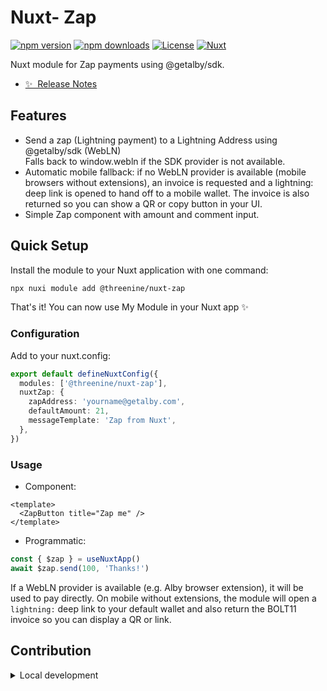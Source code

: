 <!--
Get your module up and running quickly.

Find and replace all on all files (CMD+SHIFT+F):
- Name: Nuxt- Zap
- Package name: @threenine/nuxt-zap
- Description: My new Nuxt module
-->

# Nuxt- Zap

[![npm version][npm-version-src]][npm-version-href]
[![npm downloads][npm-downloads-src]][npm-downloads-href]
[![License][license-src]][license-href]
[![Nuxt][nuxt-src]][nuxt-href]

Nuxt module for Zap payments using @getalby/sdk.

- [✨ &nbsp;Release Notes](/CHANGELOG.md)
<!-- - [🏀 Online playground](https://stackblitz.com/github/your-org/nuxt-zap?file=playground%2Fapp.vue) -->
<!-- - [📖 &nbsp;Documentation](https://example.com) -->

## Features

- Send a zap (Lightning payment) to a Lightning Address using @getalby/sdk (WebLN)\
  Falls back to window.webln if the SDK provider is not available.
- Automatic mobile fallback: if no WebLN provider is available (mobile browsers without extensions), an invoice is requested and a lightning: deep link is opened to hand off to a mobile wallet. The invoice is also returned so you can show a QR or copy button in your UI.
- Simple Zap component with amount and comment input.

## Quick Setup

Install the module to your Nuxt application with one command:

```bash
npx nuxi module add @threenine/nuxt-zap
```

That's it! You can now use My Module in your Nuxt app ✨

### Configuration

Add to your nuxt.config:

```ts
export default defineNuxtConfig({
  modules: ['@threenine/nuxt-zap'],
  nuxtZap: {
    zapAddress: 'yourname@getalby.com',
    defaultAmount: 21,
    messageTemplate: 'Zap from Nuxt',
  },
})
```

### Usage

- Component:
```vue
<template>
  <ZapButton title="Zap me" />
</template>
```

- Programmatic:
```ts
const { $zap } = useNuxtApp()
await $zap.send(100, 'Thanks!')
```

If a WebLN provider is available (e.g. Alby browser extension), it will be used to pay directly. On mobile without extensions, the module will open a `lightning:` deep link to your default wallet and also return the BOLT11 invoice so you can display a QR or link.


## Contribution

<details>
  <summary>Local development</summary>
  
  ```bash
  # Install dependencies
  npm install
  
  # Generate type stubs
  npm run dev:prepare
  
  # Develop with the playground
  npm run dev
  
  # Build the playground
  npm run dev:build
  
  # Run ESLint
  npm run lint
  
  # Run Vitest
  npm run test
  npm run test:watch
  
  # Release new version
  npm run release
  ```

</details>


<!-- Badges -->
[npm-version-src]: https://img.shields.io/npm/v/@threenine/nuxt-zap/latest.svg?style=flat&colorA=020420&colorB=00DC82
[npm-version-href]: https://npmjs.com/package/@threenine/nuxt-zap

[npm-downloads-src]: https://img.shields.io/npm/dm/@threenine/nuxt-zap.svg?style=flat&colorA=020420&colorB=00DC82
[npm-downloads-href]: https://npm.chart.dev/@threenine/nuxt-zap

[license-src]: https://img.shields.io/npm/l/@threenine/nuxt-zap.svg?style=flat&colorA=020420&colorB=00DC82
[license-href]: https://npmjs.com/package/@threenine/nuxt-zap

[nuxt-src]: https://img.shields.io/badge/Nuxt-020420?logo=nuxt.js
[nuxt-href]: https://nuxt.com
